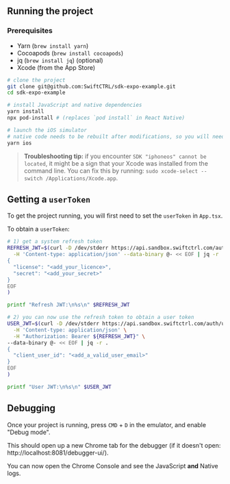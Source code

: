 ## Running the project

### Prerequisites

- Yarn (`brew install yarn`)
- Cocoapods (`brew install cocoapods`)
- jq (`brew install jq`) (optional)
- Xcode (from the App Store)

```sh
# clone the project
git clone git@github.com:SwiftCTRL/sdk-expo-example.git
cd sdk-expo-example

# install JavaScript and native dependencies
yarn install
npx pod-install # (replaces `pod install` in React Native)

# launch the iOS simulator
# native code needs to be rebuilt after modifications, so you will need to re-run this on changes.
yarn ios
```

> **Troubleshooting tip:** if you encounter `SDK "iphoneos" cannot be located`, it might be a sign that your Xcode was installed from the command line. You can fix this by running: `sudo xcode-select --switch /Applications/Xcode.app`.

## Getting a `userToken`

To get the project running, you will first need to set the `userToken` in `App.tsx`.

To obtain a `userToken`:

```sh
# 1) get a system refresh token
REFRESH_JWT=$(curl -D /dev/stderr https://api.sandbox.swiftctrl.com/auth/system-access-token \
  -H 'Content-type: application/json' --data-binary @- << EOF | jq -r .refresh_token
{
  "license": "<add_your_licence>",
  "secret": "<add_your_secret>"
}
EOF
)

printf "Refresh JWT:\n%s\n" $REFRESH_JWT
```

```sh
# 2) you can now use the refresh token to obtain a user token
USER_JWT=$(curl -D /dev/stderr https://api.sandbox.swiftctrl.com/auth/user-access-token \
  -H 'Content-type: application/json' \
  -H "Authorization: Bearer ${REFRESH_JWT}" \
--data-binary @- << EOF | jq -r .
{
  "client_user_id": "<add_a_valid_user_email>"
}
EOF
)

printf "User JWT:\n%s\n" $USER_JWT
```

## Debugging

Once your project is running, press `CMD` + `D` in the emulator, and enable "Debug mode".

This should open up a new Chrome tab for the debugger (if it doesn't open: http://localhost:8081/debugger-ui/).

You can now open the Chrome Console and see the JavaScript **and** Native logs.
